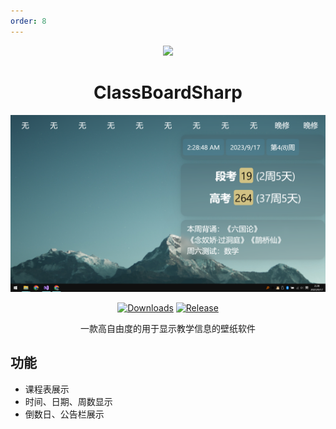 ```yaml
---
order: 8
---
```


<div align="center">

<img src="/icon/ClassBoardSharp.png" width="64"/>

# ClassBoardSharp

<ArticleMetadata />

![preview](https://raw.githubusercontent.com/Candlest/ClassBoardSharp/refs/heads/main/README/theme_breeze.png)

[![Downloads](https://img.shields.io/github/downloads/Candlest/ClassBoardSharp/total?style=social&label=Downloads&logo=github)](https://github.com/Candlest/ClassBoardSharp/releases/latest)
[![Release](https://img.shields.io/github/v/release/Candlest/ClassBoardSharp?style=flat&color=%233fb950&label=发行版)](https://github.com/Candlest/ClassBoardSharp/releases/latest)

一款高自由度的用于显示教学信息的壁纸软件

</div>

<GitHubCard owner="Candlest" repo="ClassBoardSharp" />

## 功能
- 课程表展示
- 时间、日期、周数显示
- 倒数日、公告栏展示